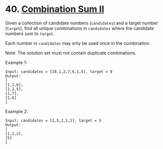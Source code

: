 # 40. [Combination Sum II](https://leetcode.com/problems/combination-sum-ii/description/)

Given a collection of candidate numbers (`candidates`) and a target number (`target`), find all unique combinations in `candidates` where the candidate numbers sum to `target`.

Each number in `candidates` may only be used once in the combination.

Note: The solution set must not contain duplicate combinations.

Example 1:

    Input: candidates = [10,1,2,7,6,1,5], target = 8
    Output: 
    [
    [1,1,6],
    [1,2,5],
    [1,7],
    [2,6]
    ]

Example 2:

    Input: candidates = [2,5,2,1,2], target = 5
    Output: 
    [
    [1,2,2],
    [5]
    ]
